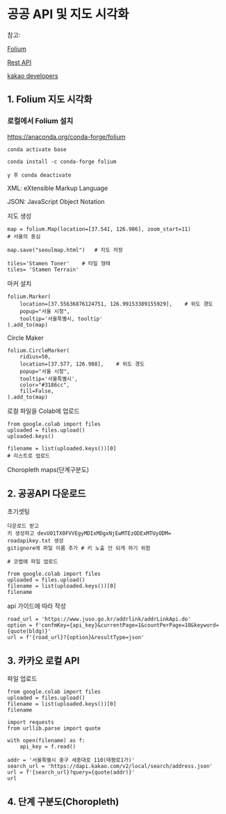 # 공공 API 및 지도 시각화

참고: 

[Folium](http://python-visualization.github.io/folium/)

[Rest API](https://meetup.toast.com/posts/92)

[kakao developers](https://developers.kakao.com/)



## 1. Folium 지도 시각화





### 로컬에서 Folium 설치

https://anaconda.org/conda-forge/folium 

```
conda activate base

conda install -c conda-forge folium

y 후 conda deactivate
```





XML: eXtensible Markup Language

JSON: JavaScript Object Notation



지도 생성

```
map = folium.Map(location=[37.541, 126.986], zoom_start=11)
# 서울의 중심
```

```
map.save("seoulmap.html") 	# 지도 저장
```

```
tiles='Stamen Toner' 	# 타일 형태
tiles= 'Stamen Terrain'
```



마커 설치

```
folium.Marker(
    location=[37.55636876124751, 126.99153389155929],    # 위도 경도
    popup="서울 시청",
    tooltip='서울특별시, tooltip'
).add_to(map)
```



Circle Maker

```
folium.CircleMarker(
    ridius=50,
    location=[37.577, 126.988],    # 위도 경도
    popup="서울 시청",
    tooltip='서울특별시',
    color="#3186cc",
    fill=False,
).add_to(map)
```



로컬 파일을 Colab에 업로드

```
from google.colab import files
uploaded = files.upload()
uploaded.keys()
```

```
filename = list(uploaded.keys())[0]
# 리스트로 업로드
```



Choropleth maps(단계구분도)









## 2. 공공API 다운로드

초기셋팅

```
다운로드 받고
키 생성하고 devU01TX0FVVEgyMDIxMDgxNjEwMTEzODExMTUyODM=
roadapikey.txt 생성
gitignore에 파일 이름 추가 # 키 노출 안 되게 하기 위함
```

```
# 코랩에 파일 업로드

from google.colab import files
uploaded = files.upload()
filename = list(uploaded.keys())[0]
filename
```

api 가이드에 따라 작성

```
road_url = 'https://www.juso.go.kr/addrlink/addrLinkApi.do'
option = f'confmKey={api_key}&currentPage=1&countPerPage=10&keyword={quote(bldg)}'
url = f'{road_url}?{option}&resultType=json'
```





## 3. 카카오 로컬 API

파일 업로드

```
from google.colab import files
uploaded = files.upload()
filename = list(uploaded.keys())[0]
filename
```

```
import requests
from urllib.parse import quote
```

```
with open(filename) as f:
    api_key = f.read()
```

```
addr = '서울특별시 중구 세종대로 110(태평로1가)'
search_url = 'https://dapi.kakao.com/v2/local/search/address.json'
url = f'{search_url}?query={quote(addr)}'
url
```













## 4. 단계 구분도(Choropleth)

